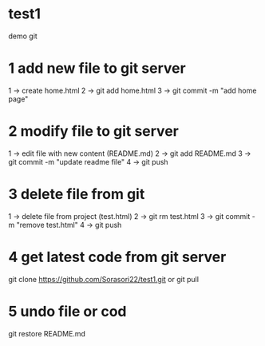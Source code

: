 # test1
demo git

1 add new file to git server
===========================
1 -> create home.html
2 -> git add home.html
3 -> git commit -m "add home page"

2 modify file to git server
===========================
1 -> edit file with new content (README.md)
2 -> git add README.md
3 -> git commit -m "update readme file"
4 -> git push

3 delete file from git
===========================
1 -> delete file from project (test.html)
2 -> git rm test.html
3 -> git commit -m "remove test.html"
4 -> git push

4 get latest code from git server
==================================
git clone https://github.com/Sorasori22/test1.git
or
git pull

5 undo file or cod
========================
git restore README.md